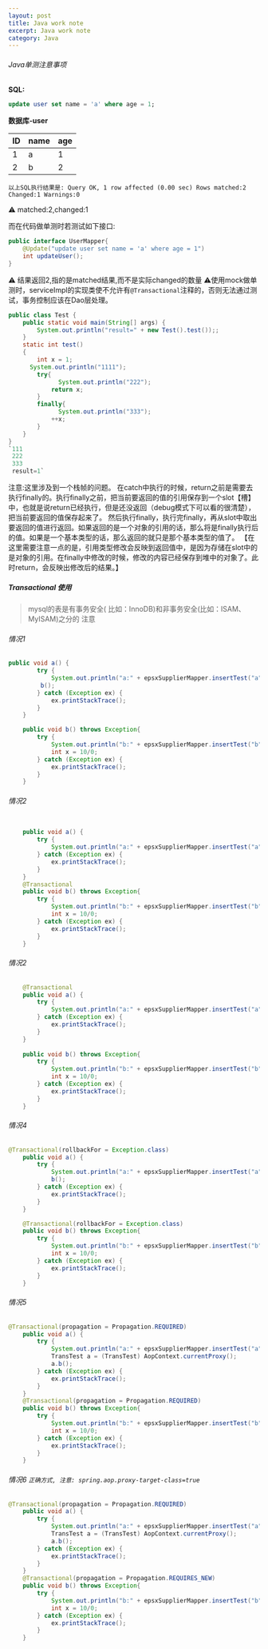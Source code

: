 ```yaml
---
layout: post
title: Java work note
excerpt: Java work note
category: Java
---
```


###### Java单测注意事项

**SQL:**

```sql
update user set name = 'a' where age = 1;
```

**数据库-user**

 |ID  |name|age|
 |----|----|---|
 | 1  | a  | 1 |
 | 2  | b  | 2 |

`以上SQL执行结果是:
Query OK, 1 row affected (0.00 sec)
Rows matched:2 Changed:1 Warnings:0`

⚠️ matched:2,changed:1

而在代码做单测时若测试如下接口:

```java
public interface UserMapper{
    @Update("update user set name = 'a' where age = 1")
    int updateUser();
}
```

⚠️ 结果返回2,指的是matched结果,而不是实际changed的数量
⚠️使用mock做单测时，serviceImpl的实现类使不允许有`@Transactional`注释的，否则无法通过测试，事务控制应该在Dao层处理。



```java
public class Test {
	public static void main(String[] args) {
		System.out.println("result=" + new Test().test());;  
	}
	static int test()  
	{  
	    int x = 1;
      System.out.println("1111");
	    try{  
	    	  System.out.println("222");
	        return x;  
	    }  
	    finally{  
	    	  System.out.println("333");
	        ++x;  
	    }  
	}
}
`111
 222
 333
 result=1`
```

注意:这里涉及到一个栈帧的问题。
在catch中执行的时候，return之前是需要去执行finally的。执行finally之前，把当前要返回的值的引用保存到一个slot【槽】中，也就是说return已经执行，但是还没返回（debug模式下可以看的很清楚），把当前要返回的值保存起来了。 然后执行finally，执行完finally，再从slot中取出要返回的值进行返回。如果返回的是一个对象的引用的话，那么将是finally执行后的值。如果是一个基本类型的话，那么返回的就只是那个基本类型的值了。
【在这里需要注意一点的是，引用类型修改会反映到返回值中，是因为存储在slot中的是对象的引用。在finally中修改的时候，修改的内容已经保存到堆中的对象了。此时return，会反映出修改后的结果。】






##### Transactional 使用
> mysql的表是有事务安全( 比如：InnoDB)和非事务安全(比如：ISAM、MyISAM)之分的 注意
###### 情况1
```java
public void a() {
        try {
            System.out.println("a:" + epsxSupplierMapper.insertTest("a", 1)); //入库成功
	     b();
        } catch (Exception ex) {
            ex.printStackTrace();
        }
    }

    public void b() throws Exception{
        try {
            System.out.println("b:" + epsxSupplierMapper.insertTest("b", 2)); //入库成功
            int x = 10/0;
        } catch (Exception ex) {
            ex.printStackTrace();
        }
    }
```


###### 情况2
```java

    public void a() {
        try {
            System.out.println("a:" + epsxSupplierMapper.insertTest("a", 1)); //入库成功
        } catch (Exception ex) {
            ex.printStackTrace();
        }
    }
    @Transactional
    public void b() throws Exception{
        try {
            System.out.println("b:" + epsxSupplierMapper.insertTest("b", 2));//入库成功
            int x = 10/0;
        } catch (Exception ex) {
            ex.printStackTrace();
        }
    }
```

###### 情况2
```java
    @Transactional
    public void a() {
        try {
            System.out.println("a:" + epsxSupplierMapper.insertTest("a", 1)); //入库成功
        } catch (Exception ex) {
            ex.printStackTrace();
        }
    }
    
    public void b() throws Exception{
        try {
            System.out.println("b:" + epsxSupplierMapper.insertTest("b", 2));//入库成功
            int x = 10/0;
        } catch (Exception ex) {
            ex.printStackTrace();
        }
    }
```

###### 情况4
```java
@Transactional(rollbackFor = Exception.class)
    public void a() {
        try {
            System.out.println("a:" + epsxSupplierMapper.insertTest("a", 1)); //入库成功
            b();
        } catch (Exception ex) {
            ex.printStackTrace();
        }
    }

    @Transactional(rollbackFor = Exception.class)
    public void b() throws Exception{
        try {
            System.out.println("b:" + epsxSupplierMapper.insertTest("b", 2)); //入库成功
            int x = 10/0;
        } catch (Exception ex) {
            ex.printStackTrace();
        }
    }
```

###### 情况5

```java
@Transactional(propagation = Propagation.REQUIRED)
    public void a() {
        try {
            System.out.println("a:" + epsxSupplierMapper.insertTest("a", 1)); //入库成功
            TransTest a = (TransTest) AopContext.currentProxy();
            a.b();
        } catch (Exception ex) {
            ex.printStackTrace();
        }
    }
    @Transactional(propagation = Propagation.REQUIRED)
    public void b() throws Exception{
        try {
            System.out.println("b:" + epsxSupplierMapper.insertTest("b", 2));  // 入库成功
            int x = 10/0;
        } catch (Exception ex) {
            ex.printStackTrace();
        }
    }
```

###### 情况6  `正确方式, 注意: spring.aop.proxy-target-class=true`
```java
@Transactional(propagation = Propagation.REQUIRED)
    public void a() {
        try {
            System.out.println("a:" + epsxSupplierMapper.insertTest("a", 1)); //入库成功
            TransTest a = (TransTest) AopContext.currentProxy();
            a.b();
        } catch (Exception ex) {
            ex.printStackTrace();
        }
    }
    @Transactional(propagation = Propagation.REQUIRES_NEW)
    public void b() throws Exception{
        try {
            System.out.println("b:" + epsxSupplierMapper.insertTest("b", 2));  // `入库失败`
            int x = 10/0;
        } catch (Exception ex) {
            ex.printStackTrace();
        }
    }
```

